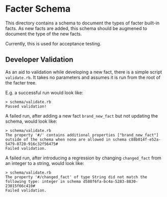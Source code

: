 Facter Schema
=============

This directory contains a schema to document the types of facter built-in
facts. As new facts are added, this schema should be augmened to document
the type of the new facts.

Currently, this is used for acceptance testing.

Developer Validation
--------------------

As an aid to validation while developing a new fact, there is a simple
script `validate.rb`.  It takes no parameters and assumes it is run from
the root of the facter tree.

E.g. a successful run would look like:

    > schema/validate.rb
    Passed validation!

A failed run, after adding a new fact `brand_new_fact` but not updating the
schema, would look like:

    > schema/validate.rb
    The property '#/' contains additional properties ["brand_new_fact"] outside of the schema when none are allowed in schema c88b014f-e52a-5479-8720-916c32f56475#
    Failed validation.

A failed run, after introducing a regression by changing `changed_fact`
from an integer to a string, would look like:

    > schema/validate.rb
    The property '#/changed_fact' of type String did not match the following type: integer in schema d588f6fa-bc4a-5283-8830-23015f66c410#
    Failed validation.
